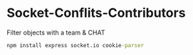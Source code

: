 # Socket-Conflits-Contributors
Filter objects with a team &amp; CHAT

```cmd
npm install express socket.io cookie-parser
```
